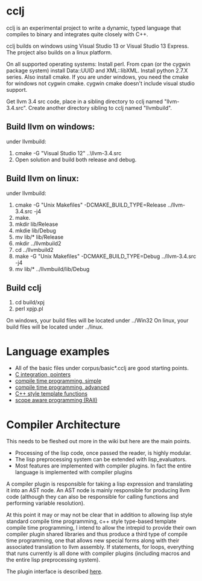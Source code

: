 cclj
====

cclj is an experimental project to write a dynamic, typed language that compiles to binary and integrates quite closely with C++.  

cclj builds on windows using Visual Studio 13 or Visual Studio 13 Express.  The project also builds on a linux platform.

On all supported operating systems:
Install perl.  From cpan (or the cygwin package system) install Data::UUID and XML::libXML.  Install python 2.7.X series.  Also install cmake.
If you are under windows, you need the cmake for windows not cygwin cmake.  cygwin cmake doesn't include visual studio support.

Get llvm 3.4 src code, place in a sibling directory to cclj named "llvm-3.4.src".
Create another directory sibling to cclj named "llvmbuild".

Build llvm on windows:
----------------------
under llvmbuild:

1. cmake -G "Visual Studio 12" ..\llvm-3.4.src
2. Open solution and build both release and debug.


Build llvm on linux:
-----------------------
under llvmbuild:

1. cmake -G "Unix Makefiles" -DCMAKE_BUILD_TYPE=Release ../llvm-3.4.src -j4
2. make.
3. mkdir lib/Release
4. mkdie lib/Debug
5. mv lib/* lib/Release
6. mkdir ../llvmbuild2
7. cd ../llvmbuild2
8. make -G "Unix Makefiles" -DCMAKE_BUILD_TYPE=Debug ../llvm-3.4.src -j4
9. mv lib/* ../llvmbuild/lib/Debug


Build cclj
------------------------
1. cd build/xpj
2. perl xpjp.pl

On windows, your build files will be located under ../Win32
On linux, your build files will be located under ../linux.



Language examples
=====================

* All of the basic files under corpus/basic*.cclj are good starting points.
* [C integration, pointers](corpus/dynamic_mem.cclj)
* [compile time programming, simple](corpus/basic2.cclj)
* [compile time programming, advanced](corpus/macro_fn2.cclj)
* [C++ style template functions](corpus/poly_fn.cclj)
* [scope aware programming (RAII)](corpus/scope_exit.cclj)




Compiler Architecture
========================
This needs to be fleshed out more in the wiki but here are the main points.

* Processing of the lisp code, once passed the reader, is highly modular.
* The lisp preprocessing system can be extended with lisp_evaluators.
* Most features are implemented with compiler plugins.  In fact the entire language is implemented
with compiler plugins

A compiler plugin is responsible for taking a lisp expression and translating it into an AST node.
An AST node is mainly responsible for producing llvm code (although they can also be responsible for
calling functions and performing variable resolution).

At this point it may or may not be clear that in addition to allowing lisp style standard compile time
programming, c++ style type-based template compile time programming, I intend to allow the intrepid to provide
their own compiler plugin shared libraries and thus produce a third type of compile time programming, one
that allows new special forms along with their associated translation to llvm assembly.  If statements, for loops,
everything that runs currently is all done with compiler plugins (including macros and the entire 
lisp preprocessing system).

The plugin interface is described [here](cclj/include/cclj/plugins/compiler_plugin.h).